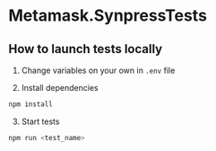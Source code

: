# Metamask.SynpressTests

## How to launch tests locally

1. Change variables on your own in `.env` file

2. Install dependencies

```bash
npm install
```

3. Start tests

```bash
npm run <test_name>
```
